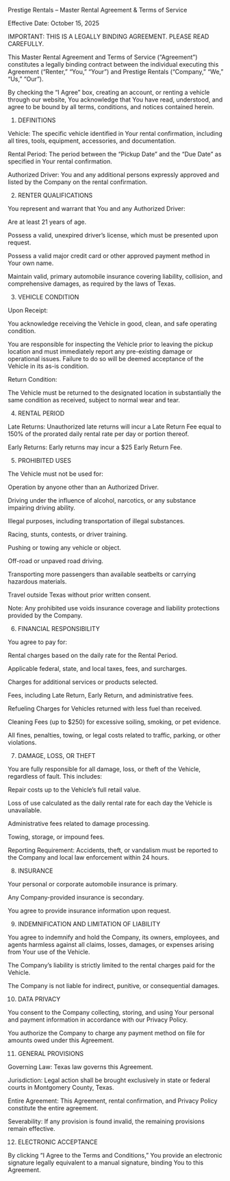 Prestige Rentals – Master Rental Agreement & Terms of Service

Effective Date: October 15, 2025

IMPORTANT: THIS IS A LEGALLY BINDING AGREEMENT. PLEASE READ CAREFULLY.

This Master Rental Agreement and Terms of Service (“Agreement”) constitutes a legally binding contract between the individual executing this Agreement (“Renter,” “You,” “Your”) and Prestige Rentals (“Company,” “We,” “Us,” “Our”).

By checking the “I Agree” box, creating an account, or renting a vehicle through our website, You acknowledge that You have read, understood, and agree to be bound by all terms, conditions, and notices contained herein.

1. DEFINITIONS

Vehicle: The specific vehicle identified in Your rental confirmation, including all tires, tools, equipment, accessories, and documentation.

Rental Period: The period between the “Pickup Date” and the “Due Date” as specified in Your rental confirmation.

Authorized Driver: You and any additional persons expressly approved and listed by the Company on the rental confirmation.

2. RENTER QUALIFICATIONS

You represent and warrant that You and any Authorized Driver:

Are at least 21 years of age.

Possess a valid, unexpired driver’s license, which must be presented upon request.

Possess a valid major credit card or other approved payment method in Your own name.

Maintain valid, primary automobile insurance covering liability, collision, and comprehensive damages, as required by the laws of Texas.

3. VEHICLE CONDITION

Upon Receipt:

You acknowledge receiving the Vehicle in good, clean, and safe operating condition.

You are responsible for inspecting the Vehicle prior to leaving the pickup location and must immediately report any pre-existing damage or operational issues. Failure to do so will be deemed acceptance of the Vehicle in its as-is condition.

Return Condition:

The Vehicle must be returned to the designated location in substantially the same condition as received, subject to normal wear and tear.

4. RENTAL PERIOD

Late Returns: Unauthorized late returns will incur a Late Return Fee equal to 150% of the prorated daily rental rate per day or portion thereof.

Early Returns: Early returns may incur a $25 Early Return Fee.

5. PROHIBITED USES

The Vehicle must not be used for:

Operation by anyone other than an Authorized Driver.

Driving under the influence of alcohol, narcotics, or any substance impairing driving ability.

Illegal purposes, including transportation of illegal substances.

Racing, stunts, contests, or driver training.

Pushing or towing any vehicle or object.

Off-road or unpaved road driving.

Transporting more passengers than available seatbelts or carrying hazardous materials.

Travel outside Texas without prior written consent.

Note: Any prohibited use voids insurance coverage and liability protections provided by the Company.

6. FINANCIAL RESPONSIBILITY

You agree to pay for:

Rental charges based on the daily rate for the Rental Period.

Applicable federal, state, and local taxes, fees, and surcharges.

Charges for additional services or products selected.

Fees, including Late Return, Early Return, and administrative fees.

Refueling Charges for Vehicles returned with less fuel than received.

Cleaning Fees (up to $250) for excessive soiling, smoking, or pet evidence.

All fines, penalties, towing, or legal costs related to traffic, parking, or other violations.

7. DAMAGE, LOSS, OR THEFT

You are fully responsible for all damage, loss, or theft of the Vehicle, regardless of fault. This includes:

Repair costs up to the Vehicle’s full retail value.

Loss of use calculated as the daily rental rate for each day the Vehicle is unavailable.

Administrative fees related to damage processing.

Towing, storage, or impound fees.

Reporting Requirement: Accidents, theft, or vandalism must be reported to the Company and local law enforcement within 24 hours.

8. INSURANCE

Your personal or corporate automobile insurance is primary.

Any Company-provided insurance is secondary.

You agree to provide insurance information upon request.

9. INDEMNIFICATION AND LIMITATION OF LIABILITY

You agree to indemnify and hold the Company, its owners, employees, and agents harmless against all claims, losses, damages, or expenses arising from Your use of the Vehicle.

The Company’s liability is strictly limited to the rental charges paid for the Vehicle.

The Company is not liable for indirect, punitive, or consequential damages.

10. DATA PRIVACY

You consent to the Company collecting, storing, and using Your personal and payment information in accordance with our Privacy Policy.

You authorize the Company to charge any payment method on file for amounts owed under this Agreement.

11. GENERAL PROVISIONS

Governing Law: Texas law governs this Agreement.

Jurisdiction: Legal action shall be brought exclusively in state or federal courts in Montgomery County, Texas.

Entire Agreement: This Agreement, rental confirmation, and Privacy Policy constitute the entire agreement.

Severability: If any provision is found invalid, the remaining provisions remain effective.

12. ELECTRONIC ACCEPTANCE

By clicking “I Agree to the Terms and Conditions,” You provide an electronic signature legally equivalent to a manual signature, binding You to this Agreement.